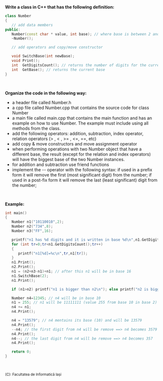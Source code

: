 **Write a class in C++ that has the following definition:**

```cpp
class Number
{
   // add data members
public:
   Number(const char * value, int base); // where base is between 2 and 16
   ~Number();

   // add operators and copy/move constructor

   void SwitchBase(int newBase);
   void Print();
   int  GetDigitsCount(); // returns the number of digits for the current number
   int  GetBase(); // returns the current base
}
```
<br>

**Organize the code in the following way:**
- a header file called Number.h
- a cpp file called Number.cpp that contains the source code for class Number
- a main file called main.cpp that contains the main function and has an example on how to use Number. The example must include using all methods from the class.
- add the following operators: addition, subtraction, index operator, relation operators (> , < , >= , <=, ==, etc)
- add copy & move constructors and move assignment operator
- when performing operations with two Number object that have a different  base, the result (except for the relation and index operators) will have the biggest base of the two Number instances.
- for addition and subtraction use friend functions
- implement the -- operator with the following syntax: if used in a prefix form it will remove the first (most significant digit) from the number; if used in a post-fix form it will remove the last (least significant) digit from the number;
<br>

**Example:**
```cpp
int main()
{
   Number n1("10110010",2);
   Number n2("734",8);
   Number n3("FF",16);

   printf("n1 has %d digits and it is written in base %d\n",n1.GetDigitsCount(),n1.GetBase());
   for (int tr=0;tr<n1.GetDigitsCount();tr++)
   {
      printf("n1[%d]=%c\n",tr,n1[tr]);
   }
   n1.Print();
   n2.Print();
   n1 = (n2+n3-n1)+n1; // after this n1 will be in base 16
   n1.SwitchBase(2);
   n1.Print();

   if (n1>n2) printf("n1 is bigger than n2\n"); else printf("n2 is bigger than n1\n");

   Number n4=12345; // n4 will be in base 10
   n1 = 255; // n1 will be 11111111 (value 255 from base 10 in base 2)
   n4 += n1; 
   n4.Print();

   n4 = "13579"; // n4 mentains its base (10) and will be 13579
   n4.Print();
   --n4; // the first digit from n4 will be remove ==> n4 becomes 3579
   n4.Print();
   n4--; // the last digit from n4 will be remove ==> n4 becomes 357
   n4.Print();

   return 0;
}
```
<br>

<sub>(C): Facultatea de Informatică Iași</sub>
